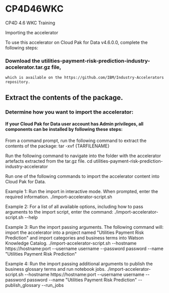 # CP4D46WKC
CP4D 4.6 WKC Training

Importing the accelerator

To use this accelerator on Cloud Pak for Data v4.6.0.0, complete the following steps:

### Download the utilities-payment-risk-prediction-industry-accelerator.tar.gz file, 
    which is available on the https://github.com/IBM/Industry-Accelerators repository.

## Extract the contents of the package.

### Determine how you want to import the accelerator:

#### If your Cloud Pak for Data user account has Admin privileges, all components can be installed by following these steps:

From a command prompt, run the following command to extract the contents of the package:
     tar -xvf {TARFILENAME} 

Run the following command to navigate into the folder with the accelerator artefacts extracted from the tar.gz file.
    cd utilities-payment-risk-prediction-industry-accelerator 

Run one of the following commands to import the accelerator content into Cloud Pak for Data.

Example 1: Run the import in interactive mode. When prompted, enter the required information.
     ./import-accelerator-script.sh 

Example 2: For a list of all available options, including how to pass arguments to the import script, enter the command:
     ./import-accelerator-script.sh --help 

Example 3: Run the import passing arguments. The following command will: import the accelerator into a project named "Utilities Payment Risk Prediction" and import categories and business terms into Watson Knowledge Catalog.
     ./import-accelerator-script.sh --hostname https://hostname:port --username username --password password --name "Utilities Payment Risk Prediction"

Example 4: Run the import passing additional arguments to publish the business glossary terms and run notebook jobs.
     ./import-accelerator-script.sh --hostname https://hostname:port --username username --password password --name "Utilities Payment Risk Prediction" --publish_glossary --run_jobs
